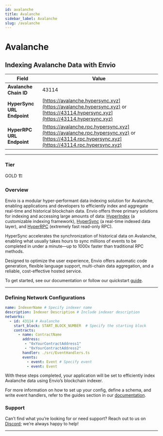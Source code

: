 ```yaml
---
id: avalanche
title: Avalanche
sidebar_label: Avalanche
slug: /avalanche
---
```


# Avalanche

## Indexing Avalanche Data with Envio

| **Field**                     | **Value**                                                                                          |
|-------------------------------|----------------------------------------------------------------------------------------------------|
| **Avalanche Chain ID**     | 43114                                                                                            |
| **HyperSync URL Endpoint**    | [https://avalanche.hypersync.xyz](https://avalanche.hypersync.xyz) or [https://43114.hypersync.xyz](https://43114.hypersync.xyz) |
| **HyperRPC URL Endpoint**     | [https://avalanche.rpc.hypersync.xyz](https://avalanche.rpc.hypersync.xyz) or [https://43114.rpc.hypersync.xyz](https://43114.rpc.hypersync.xyz) |

---

### Tier

GOLD 🏗️

### Overview

Envio is a modular hyper-performant data indexing solution for Avalanche, enabling applications and developers to efficiently index and aggregate real-time and historical blockchain data. Envio offers three primary solutions for indexing and accessing large amounts of data: [HyperIndex](/docs/HyperIndex/overview) (a customizable indexing framework), [HyperSync](/docs/HyperSync/overview) (a real-time indexed data layer), and [HyperRPC](/docs/HyperSync/overview-hyperrpc) (extremely fast read-only RPC).

HyperSync accelerates the synchronization of historical data on Avalanche, enabling what usually takes hours to sync millions of events to be completed in under a minute—up to 1000x faster than traditional RPC methods.

Designed to optimize the user experience, Envio offers automatic code generation, flexible language support, multi-chain data aggregation, and a reliable, cost-effective hosted service.

To get started, see our documentation or follow our quickstart [guide](/docs/HyperIndex/contract-import).

---

### Defining Network Configurations

```yaml
name: IndexerName # Specify indexer name
description: Indexer Description # Include indexer description
networks:
  - id: 43114 # Avalanche  
    start_block: START_BLOCK_NUMBER  # Specify the starting block
    contracts:
      - name: ContractName
        address:
         - "0xYourContractAddress1"
         - "0xYourContractAddress2"
        handler: ./src/EventHandlers.ts
        events:
          - event: Event # Specify event
          - event: Event
```

With these steps completed, your application will be set to efficiently index Avalanche data using Envio’s blockchain indexer.

For more information on how to set up your config, define a schema, and write event handlers, refer to the guides section in our [documentation](/docs/HyperIndex/configuration-file).

### Support

Can’t find what you’re looking for or need support? Reach out to us on [Discord](https://discord.com/invite/Q9qt8gZ2fX); we’re always happy to help!

---
